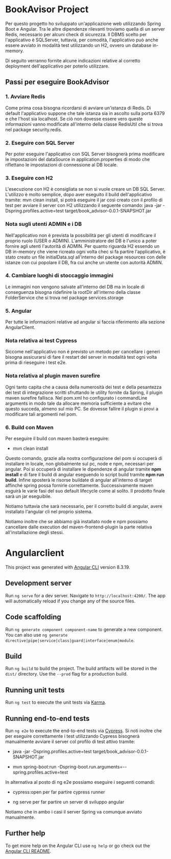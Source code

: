 # BookAvisor Project
Per questo progetto ho sviluppato un'applicazione web utilizzando Spring Boot e Angular. Tra le altre dipendenze rilevanti troviamo quella di un server Redis, necessario per alcuni check di sicurezza.
Il DBMS scelto per l'applicativo è SQLServer, tuttavia, per comodità, l'applicativo può anche essere avviato in modalità test utilizzando un H2, ovvero un database in-memory.

Di seguito verranno fornite alcune indicazioni relative al corretto deployment dell'applicativo per poterlo utilizzare.

## Passi per eseguire BookAdvisor
### 1. Avviare Redis
Come prima cosa bisogna ricordarsi di avviare un'istanza di Redis. Di default l'applicativo suppone che tale istanza sia in ascolto sulla porta 6379 e che l'host sia localhost. Se ciò non dovesse essere vero queste informazioni vanno modificate all'interno della classe RedisUtil che si trova nel package security.redis.
### 2. Eseguire con SQL Server
Per poter eseguire l'applicativo con SQL Server bisognerà prima modificare le impostazioni del dataSource in application.properties di modo che riflettano le impostazioni di connessione al DB locale.
### 3. Eseguire con H2
L'esecuzione con H2 è consigliata se non si vuole creare un DB SQL Server.
L'utilizzo è molto semplice, dopo aver eseguito il build dell'applicativo tramite: mvn clean install, si potrà eseguire il jar così creato con il profilo di test per avviare il server con H2 utilizzando il seguente comando:
java -jar -Dspring.profiles.active=test target/book_advisor-0.0.1-SNAPSHOT.jar
### Nota sugli utenti ADMIN e i DB
Nell'applicativo non è prevista la possibilità per gli utenti di modificare il proprio ruolo (USER o ADMIN). L'amministratore del DB è l'unico a poter fornire agli utenti l'autorità di ADMIN.
Per quanto riguarda H2 essendo un DB in-memory che viene ricreato ogni volta chec si fa partire l'applicativo, è stato creato un file initialData.sql all'interno del package resources con delle istanze con cui popolare il DB, fra cui anche un utente con autorità ADMIN.
### 4. Cambiare luoghi di stoccaggio immagini
Le immagini non vengono salvate all'interno del DB ma in locale di conseguenza bisogna ridefinire la rootDir all'interno della classe FolderService che si trova nel package services.storage
### 5. Angular
Per tutte le informazioni relative ad angular si faccia riferimento alla sezione AngularClient.
### Nota relativa ai test Cypress
Siccome nell'applicativo non è previsto un metodo per cancellare i generi bisogna assicurarsi di fare il restart del server in modalità test ogni volta prima di rieseguire i test e2e.  
### Nota relativa al plugin maven surefire
Ogni tanto capita che a causa della numerosità dei test e della pesantezza dei test di integrazione scritti sfruttando le utility fornite da Spring, il plugin maven surefire fallisca. Nel pom.xml ho configurato i commandLine arguments in modo tale da allocare memoria sufficiente a evitare che questo succeda, almeno sul mio PC. Se dovesse fallire il plugin si provi a modificare tali argomenti nel pom.
### 6. Build con Maven
Per eseguire il build con maven basterà eseguire:

* mvn clean install

Questo comando, grazie alla nostra configurazione del pom si occuperà di installare in locale, non globalmente sul pc, node e npm, necessari per angular. Poi si occuperà di installare le dipendenze di angular tramite **npm install** e di fare il build di angular eseguendo lo script build tramite **npm run build**. Infine sposterà le risorse buildate di angular all'interno di target affinché spring possa fornirle correttamente.
Successivamente maven esguirà le varie fasi del suo default lifecycle come al solito. Il prodotto finale sarà un jar eseguibile.

Notiamo tuttavia che sarà necessario, per il corretto build di angular, avere installato l'angular cli nel proprio sistema.

Notiamo inoltre che se abbiamo già installato node e npm possiamo cancellare dalle execution del maven-frontend-plugin la parte relativa all'installazione degli stessi.
# Angularclient

This project was generated with [Angular CLI](https://github.com/angular/angular-cli) version 8.3.19.

## Development server

Run `ng serve` for a dev server. Navigate to `http://localhost:4200/`. The app will automatically reload if you change any of the source files.

## Code scaffolding

Run `ng generate component component-name` to generate a new component. You can also use `ng generate directive|pipe|service|class|guard|interface|enum|module`.

## Build

Run `ng build` to build the project. The build artifacts will be stored in the `dist/` directory. Use the `--prod` flag for a production build.

## Running unit tests

Run `ng test` to execute the unit tests via [Karma](https://karma-runner.github.io).

## Running end-to-end tests

Run `ng e2e` to execute the end-to-end tests via [Cypress](http://www.cypress.io/).
Si noti inoltre che per eseguire correttamente i test utilizzando Cypress bisognerà manualmente avviare il server col profilo di test attivo tramite:

* java -jar -Dspring.profiles.active=test target/book_advisor-0.0.1-SNAPSHOT.jar

* mvn spring-boot:run -Dspring-boot.run.arguments=--spring.profiles.active=test

In alternativa al posto di ng e2e possiamo eseguire i seguenti comandi:

* cypress:open per far partire cypress runner

* ng serve per far partire un server di sviluppo angular

Notiamo che in ambo i casi il server Spring va comunque avviato manualmente.

## Further help

To get more help on the Angular CLI use `ng help` or go check out the [Angular CLI README](https://github.com/angular/angular-cli/blob/master/README.md).
